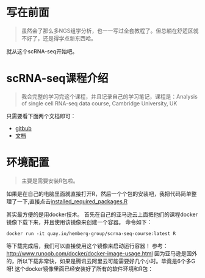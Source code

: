 # 写在前面

> 虽然会了那么多NGS组学分析，也一一写过全套教程了。但总躺在舒适区就不好了，还是得学点新东西哈。

就从这个scRNA-seq开始吧。


# scRNA-seq课程介绍

> 我会完整的学习完这个课程，并且记录自己的学习笔记，课程是：Analysis of single cell RNA-seq data course, Cambridge University, UK

只需要看下面两个文档即可：

* [gitbub](https://github.com/hemberg-lab/scRNA.seq.course)
* [文档](http://hemberg-lab.github.io/scRNA.seq.course)

# 环境配置

> 主要是需要安装R包啦。

如果是在自己的电脑里面就直接打开R，然后一个个包的安装吧，我把代码简单整理了一下,直接点击[installed_required_packages.R](installed_required_packages.R)

其实最方便的是用docker技术。
首先在自己的亚马逊云上面把他们的课程docker镜像下载下来，并且使用该镜像来创建一个容器。
命令如下：
```
docker run -it quay.io/hemberg-group/scrna-seq-course:latest R
```
等下载完成后，我们可以直接使用这个镜像来启动运行容器！
参考：http://www.runoob.com/docker/docker-image-usage.html
因为亚马逊是国外的，所以下载非常快，如果是腾讯云阿里云可能需要好几个小时。毕竟是6个多G呀!
这个docker镜像里面已经安装好了所有的软件环境和R包：

# 








